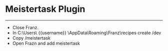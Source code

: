 # Meistertask Plugin
------------------------------
- Close Franz.
- In C:\Users\ {{username}} \AppData\Roaming\Franz\recipes create /dev
- Copy /meistertask
- Open Frazn and add meistertask 